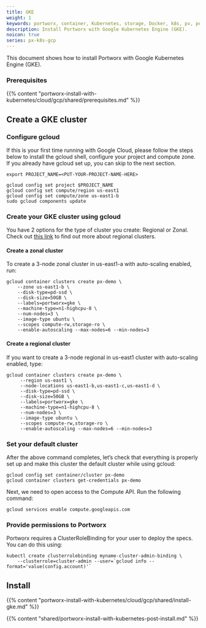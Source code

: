 ```yaml
---
title: GKE
weight: 1
keywords: portworx, container, Kubernetes, storage, Docker, k8s, pv, persistent disk, gke, gce
description: Install Portworx with Google Kubernetes Engine (GKE).
noicon: true
series: px-k8s-gcp
---
```


This document shows how to install Portworx with Google Kubernetes Engine (GKE).

### Prerequisites

{{% content "portworx-install-with-kubernetes/cloud/gcp/shared/prerequisites.md" %}}

## Create a GKE cluster


### Configure gcloud

If this is your first time running with Google Cloud, please follow the steps below to install the gcloud shell, configure your project and compute zone. If you already have gcloud set up, you can skip to the next section.

```text
export PROJECT_NAME=<PUT-YOUR-PROJECT-NAME-HERE>
```


```text
gcloud config set project $PROJECT_NAME
gcloud config set compute/region us-east1
gcloud config set compute/zone us-east1-b
sudo gcloud components update
```

### Create your GKE cluster using gcloud

You have 2 options for the type of cluster you create: Regional or Zonal. Check out [this link](https://cloud.google.com/kubernetes-engine/docs/concepts/regional-clusters) to find out more about regional clusters.

#### Create a zonal cluster

To create a 3-node zonal cluster in us-east1-a with auto-scaling enabled, run:

```text
gcloud container clusters create px-demo \
    --zone us-east1-b \
    --disk-type=pd-ssd \
    --disk-size=50GB \
    --labels=portworx=gke \
    --machine-type=n1-highcpu-8 \
    --num-nodes=3 \
    --image-type ubuntu \
    --scopes compute-rw,storage-ro \
    --enable-autoscaling --max-nodes=6 --min-nodes=3
```

#### Create a regional cluster

If you want to create a 3-node regional in us-east1 cluster with auto-scaling enabled, type:

```text
gcloud container clusters create px-demo \
     --region us-east1 \
     --node-locations us-east1-b,us-east1-c,us-east1-d \
     --disk-type=pd-ssd \
     --disk-size=50GB \
     --labels=portworx=gke \
     --machine-type=n1-highcpu-8 \
     --num-nodes=3 \
     --image-type ubuntu \
     --scopes compute-rw,storage-ro \
     --enable-autoscaling --max-nodes=6 --min-nodes=3
```

### Set your default cluster

After the above command completes, let’s check that everything is properly set up and make this cluster the default cluster while using gcloud:

```text
gcloud config set container/cluster px-demo
gcloud container clusters get-credentials px-demo
```

Next, we need to open access to the Compute API. Run the following command:

```text
gcloud services enable compute.googleapis.com
```

### Provide permissions to Portworx 

Portworx requires a ClusterRoleBinding for your user to deploy the specs. You can do this using:

```text
kubectl create clusterrolebinding myname-cluster-admin-binding \
    --clusterrole=cluster-admin --user=`gcloud info --format='value(config.account)'`
```

## Install

{{% content "portworx-install-with-kubernetes/cloud/gcp/shared/install-gke.md" %}}

{{% content "shared/portworx-install-with-kubernetes-post-install.md" %}}
